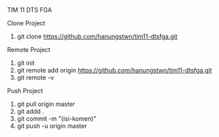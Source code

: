 TIM 11 DTS FGA 


Clone Project
1. git clone https://github.com/hanungstwn/tim11-dtsfga.git

Remote Project
1. git init
2. git remote add origin https://github.com/hanungstwn/tim11-dtsfga.git
3. git remote -v


Push Project
1. git pull origin master
2. git addd .
3. git commit -m "(isi-komen)"
4. git push -u origin master
